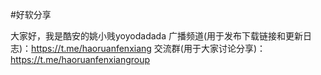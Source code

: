 #好软分享

大家好，我是酷安的姚小贱yoyodadada
广播频道(用于发布下载链接和更新日志)：https://t.me/haoruanfenxiang
交流群(用于大家讨论分享)：https://t.me/haoruanfenxiangroup

